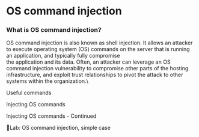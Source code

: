 # OS command injection

### What is OS command injection? <a href="#id-114ef81f-1e79-4601-88f0-1ee6aa6d3543" id="id-114ef81f-1e79-4601-88f0-1ee6aa6d3543"></a>

OS command injection is also known as shell injection. It allows an attacker to execute operating system (OS) commands on the server that is running an application, and typically fully compromise\
the application and its data. Often, an attacker can leverage an OS command injection vulnerability to compromise other parts of the hosting infrastructure, and exploit trust relationships to pivot the attack to other systems within the organization.\


Useful commands

Injecting OS commands

Injecting OS commands - Continued

🧪Lab: OS command injection, simple case
